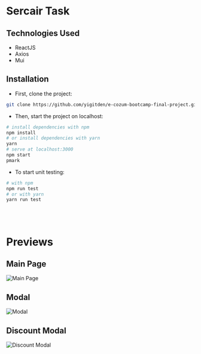 # Sercair Task

## Technologies Used

- ReactJS 
- Axios
- Mui

## Installation

- First, clone the project:

```sh
git clone https://github.com/yigitden/e-cozum-bootcamp-final-project.git
```

- Then, start the project on localhost:

```bash
# install dependencies with npm
npm install
# or install dependencies with yarn
yarn
# serve at localhost:3000
npm start
pmark
```

- To start unit testing:

```bash
# with npm
npm run test
# or with yarn
yarn run test
```

<br>
<br>

# Previews
 

## Main Page

![Main Page](previews/main.png)

## Modal

![Modal](previews/modal.png)

## Discount Modal
![Discount Modal](previews/discountModal.png)